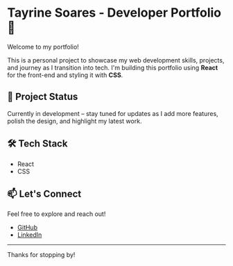 # Tayrine Soares - Developer Portfolio 🌟

Welcome to my portfolio!

This is a personal project to showcase my web development skills, projects, and journey as I transition into tech. I'm building this portfolio using **React** for the front-end and styling it with **CSS**.

## 🚧 Project Status

Currently in development – stay tuned for updates as I add more features, polish the design, and highlight my latest work.

## 🛠️ Tech Stack

- React
- CSS

## 📫 Let's Connect

Feel free to explore and reach out!

- [GitHub](https://github.com/TayrineSoares)
- [LinkedIn](https://www.linkedin.com/in/tayrine-soares/)

---

Thanks for stopping by!